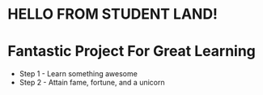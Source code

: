 # HELLO FROM STUDENT LAND!

# Fantastic Project For Great Learning

* Step 1 - Learn something awesome
* Step 2 - Attain fame, fortune, and a unicorn
